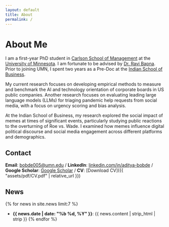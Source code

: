 ```yaml
---
layout: default
title: About
permalink: /
---
```


# About Me

I am a first-year PhD student in [Carlson School of Management](https://carlsonschool.umn.edu/) at the [University of Minnesota](https://twin-cities.umn.edu/). I am fortunate to be advised by [Dr. Ravi Bapna](https://carlsonschool.umn.edu/faculty/ravi-bapna). Prior to joining UMN, I spent two years as a Pre-Doc at the [Indian School of Business](https://www.isb.edu/).

My current research focuses on developing empirical methods to measure and benchmark the AI and technology orientation of corporate boards in US public companies. Another research focuses on evaluating leading large language models (LLMs) for triaging pandemic help requests from social media, with a focus on urgency scoring and bias analysis.

At the Indian School of Business, my research explored the social impact of memes at times of significant events, particularly studying public reactions to the overturning of Roe vs. Wade. I examined how memes influence digital political discourse and social media engagement across different platforms and demographics.

## Contact

**Email**: [bobde005@umn.edu](mailto:bobde005@umn.edu) / 
**LinkedIn**: [linkedin.com/in/aditya-bobde](https://linkedin.com/in/aditya-bobde/) / 
**Google Scholar**: [Google Scholar](https://scholar.google.com/citations?user=qc6CJjYAAAAJ) / 
**CV**: [Download CV]({{ "assets/pdf/CV.pdf" | relative_url }})

## News

{% for news in site.news limit:7 %}
- **{{ news.date | date: "%b %d, %Y" }}**: {{ news.content | strip_html | strip }}
{% endfor %}